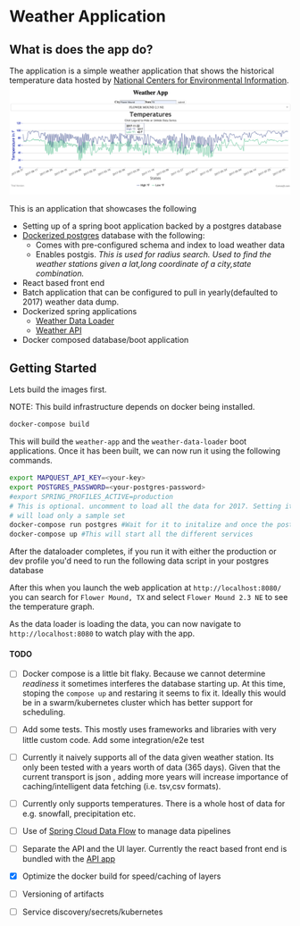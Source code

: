 # Weather Application

## What is does the app do?
The application is a simple weather application that shows the historical temperature data hosted by [National Centers for Environmental Information](https://www.ncdc.noaa.gov).
![weather app](images/weather-app.png)

This is an application that showcases the following
- Setting up of a spring boot application backed by a postgres database
- [Dockerized postgres](https://github.com/dilipkrish/weather-app/tree/master/postgres) database with the following:
     - Comes with pre-configured schema and index to load weather data
     - Enables postgis. _This is used for radius search. Used to find the weather stations given a lat,long coordinate of a city,state combination._  
- React based front end
- Batch application that can be configured to pull in yearly(defaulted to 2017) weather data dump.
- Dockerized spring applications
    - [Weather Data Loader](https://github.com/dilipkrish/weather-app/tree/master/weather-data-loader)
    - [Weather API](https://github.com/dilipkrish/weather-app/tree/master/weather-api)
- Docker composed database/boot application

## Getting Started
Lets build the images first.

NOTE: This build infrastructure depends on docker being installed.
```bash
docker-compose build
```                
This will build the `weather-app` and the `weather-data-loader` boot applications. Once it has been built, we can now run it using the following commands.

```bash
export MAPQUEST_API_KEY=<your-key>
export POSTGRES_PASSWORD=<your-postgres-password>
#export SPRING_PROFILES_ACTIVE=production 
# This is optional. uncomment to load all the data for 2017. Setting it to dev 
# will load only a sample set
docker-compose run postgres #Wait for it to initalize and once the postgres database is initialized you can shut it down
docker-compose up #This will start all the different services
```

After the dataloader completes, if you run it with either the production or dev profile you'd need to run the following data script in your postgres database

<script src="https://gist.github.com/dilipkrish/c103d2a452b306fe3a922c54cec5a218.js"></script>

After this when you launch the web application at `http://localhost:8080/` you can search for `Flower Mound, TX` and select `Flower Mound 2.3 NE` to see the temperature graph.

As the data loader is loading the data, you can now navigate to `http://localhost:8080` to watch play with the app.

#### TODO
- [ ] Docker compose is a little bit flaky. Because we cannot determine *readiness* it sometimes interferes the database starting up. At this time, stoping the `compose up` and restaring it seems to fix it. Ideally this would be in a swarm/kubernetes cluster which has better support for scheduling.
- [ ] Add some tests. This mostly uses frameworks and libraries with very little custom code. Add some integration/e2e test
- [ ] Currently it naively supports all of the data given weather station. 
Its only been tested with a years worth of data (365 days). Given that the current transport is json
, adding more years will increase importance of caching/intelligent data fetching (i.e. tsv,csv formats).
- [ ] Currently only supports temperatures. There is a whole host of data for e.g. snowfall, precipitation etc.
- [ ] Use of [Spring Cloud Data Flow](https://spring.io/projects/spring-cloud-dataflow) to manage data pipelines
- [ ] Separate the API and the UI layer. Currently the react based front end is bundled with the [API app](https://github.com/dilipkrish/weather-app/tree/master/weather-api)
- [x] Optimize the docker build for speed/caching of layers
- [ ] Versioning of artifacts
- [ ] Service discovery/secrets/kubernetes
  